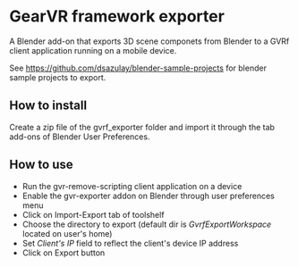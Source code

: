 # GearVR framework exporter

A Blender add-on that exports 3D scene componets from Blender to a GVRf client application running on a mobile device.

See https://github.com/dsazulay/blender-sample-projects for blender sample projects to export.

## How to install

Create a zip file of the gvrf\_exporter folder and import it through the tab add-ons of Blender User Preferences.

## How to use

* Run the gvr-remove-scripting client application on a device
* Enable the gvr-exporter addon on Blender through user preferences menu
* Click on Import-Export tab of toolshelf
* Choose the directory to export (default dir is *GvrfExportWorkspace* located on user's home)
* Set *Client's IP* field to reflect the client's device IP address
* Click on Export button

